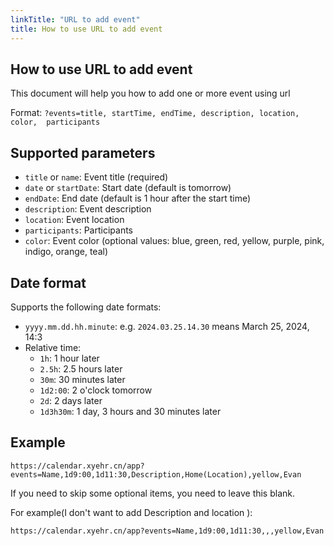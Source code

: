 ```yaml
---
linkTitle: "URL to add event"
title: How to use URL to add event
---
```


## How to use URL to add event

This document will help you how to add one or more event using url

Format: `?events=title, startTime, endTime, description, location, color,  participants`

## Supported parameters

- `title` or `name`: Event title (required)
- `date` or `startDate`: Start date (default is tomorrow)
- `endDate`: End date (default is 1 hour after the start time)
- `description`: Event description
- `location`: Event location
- `participants`: Participants
- `color`: Event color (optional values: blue, green, red, yellow, purple, pink, indigo, orange, teal)

## Date format

Supports the following date formats:

- `yyyy.mm.dd.hh.minute`: e.g. `2024.03.25.14.30` means March 25, 2024, 14:3
- Relative time:
  - `1h`: 1 hour later
  - `2.5h`: 2.5 hours later
  - `30m`: 30 minutes later
  - `1d2:00`: 2 o'clock tomorrow
  - `2d`: 2 days later
  - `1d3h30m`: 1 day, 3 hours and 30 minutes later

## Example

```
https://calendar.xyehr.cn/app?events=Name,1d9:00,1d11:30,Description,Home(Location),yellow,Evan
```

If you need to skip some optional items, you need to leave this blank.

For example(I don't want to add Description and location ):

```
https://calendar.xyehr.cn/app?events=Name,1d9:00,1d11:30,,,yellow,Evan
```
